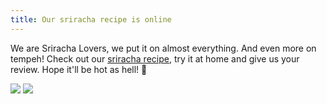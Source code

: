 ```yaml
---
title: Our sriracha recipe is online
---
```


We are Sriracha Lovers, we put it on almost everything. And even more on tempeh! Check out our [sriracha recipe](sriracha.html), try it at home and give us your review. Hope it'll be hot as hell! 👹

![](small:sriracha-01.jpg)
![](small:sriracha-03.jpg)
